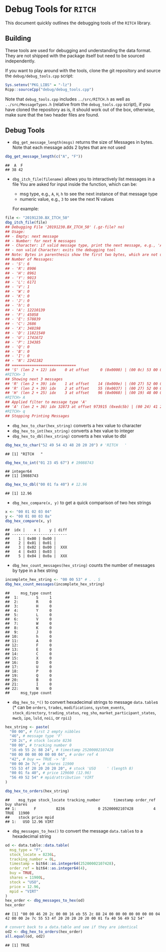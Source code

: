 
# Debug Tools for `RITCH`

This document quickly outlines the debugging tools of the `RITCH`
library.

## Building

These tools are used for debugging and understanding the data format.
They are not shipped with the package itself but need to be sourced
independently.

If you want to play around with the tools, clone the git repository and
source the `debug/debug_tools.cpp` script:

``` r
Sys.setenv("PKG_LIBS" = "-lz")
Rcpp::sourceCpp("debug/debug_tools.cpp")
```

Note that `debug_tools.cpp` includes `../src/RITCH.h` as well as
`../src/MessageTypes.h` (relative from the `debug_tools.cpp` script), if
you have cloned the repository as is, it should work out of the box,
otherwise, make sure that the two header files are found.

## Debug Tools

- `dbg_get_message_length(msgs)` returns the size of Messages in bytes.
  Note that each message adds 2 bytes that are not used

``` r
dbg_get_message_length(c("A", "F"))
```

    ##  A  F 
    ## 38 42

- `dbg_itch_file(filename)` allows you to interactively list messages in
  a file You are asked for input inside the function, which can be:

  - msg type, e.g., `A`, `H`, `h` to see the next instance of that
    message type
  - numeric value, e.g., `3` to see the next N values

  For example:

``` r
file <- "20191230.BX_ITCH_50"
dbg_itch_file(file)
## Debugging File '20191230.BX_ITCH_50' (.gz-file? no)
## Usage:
## - Empty: next message
## - Number: for next N messages
## - Character: if valid message type, print the next message, e.g., 'A' for add order
## - non valid Character: exits the debugging tool
## Note: Bytes in parenthesis show the first two bytes, which are not used!
## Number of Messages:
## - 'S': 6
## - 'R': 8906
## - 'H': 8961
## - 'Y': 9013
## - 'L': 6171
## - 'V': 1
## - 'W': 0
## - 'K': 0
## - 'J': 0
## - 'h': 0
## - 'A': 12210139
## - 'F': 45058
## - 'E': 578839
## - 'C': 2686
## - 'X': 348198
## - 'D': 11821540
## - 'U': 1741672
## - 'P': 134385
## - 'Q': 0
## - 'B': 0
## - 'I': 0
## - 'N': 2241182
## =============================
## 'S' (len 2 + 12) idx    0 at offset     0 (0x0000) | (00 0c) 53 00 00 00 00 0a 2d f4 92 1d 67 4f
#RITCH> 3
## Showing next 3 messages
## 'R' (len 2 + 39) idx    1 at offset    14 (0x000e) | (00 27) 52 00 01 00 00 0a 66 a0 e0 dc 44 41 20 20 20 20 20 20 20 4e 20 00 00 00 64 4e 43 5a 20 50 4e 20 31 4e 00 00 00 00 4e
## 'R' (len 2 + 39) idx    2 at offset    55 (0x0037) | (00 27) 52 00 02 00 00 0a 66 a0 e2 c8 6c 41 41 20 20 20 20 20 20 4e 20 00 00 00 64 4e 43 5a 20 50 4e 20 31 4e 00 00 00 01 4e
## 'H' (len 2 + 25) idx    3 at offset    96 (0x0060) | (00 19) 48 00 01 00 00 0a 66 a0 e4 ff bd 41 20 20 20 20 20 20 20 54 20 20 20 20 20
#RITCH> A
## Applied filter to message type 'A'
## 'A' (len 2 + 36) idx 32873 at offset 973915 (0xedc5b) | (00 24) 41 20 2c 00 00 16 eb 55 2c 88 24 00 00 00 00 00 00 00 04 42 00 00 2e 7c 55 53 4f 20 20 20 20 20 00 01 fa 40
#RITCH> q
## Stopping Printing Messages
```

- `dbg_hex_to_char(hex_string)` converts a hex value to character
- `dbg_hex_to_int(hex_string)` converts a hex value to integer
- `dbg_hex_to_dbl(hex_string)` converts a hex value to dbl

``` r
dbg_hex_to_char("52 49 54 43 48 20 20 20") # 'RITCH   '
```

    ## [1] "RITCH   "

``` r
dbg_hex_to_int("01 23 45 67") # 19088743
```

    ## integer64
    ## [1] 19088743

``` r
dbg_hex_to_dbl("00 01 fa 40") # 12.96
```

    ## [1] 12.96

- `dbg_hex_compare(x, y)` to get a quick comparison of two hex strings

``` r
x <- "00 01 02 03 04"
y <- "00 01 00 03 0a"
dbg_hex_compare(x, y)
```

    ##  idx |    x |    y | diff
    ## -------------------------
    ##    1 | 0x00 | 0x00 |     
    ##    2 | 0x01 | 0x01 |     
    ##    3 | 0x02 | 0x00 |  XXX
    ##    4 | 0x03 | 0x03 |     
    ##    5 | 0x04 | 0x0a |  XXX

- `dbg_hex_count_messages(hex_string)` counts the number of messages by
  type in a hex string

``` r
incomplete_hex_string <- "00 00 53" # . . S
dbg_hex_count_messages(incomplete_hex_string)
```

    ##     msg_type count
    ##  1:        S     1
    ##  2:        R     0
    ##  3:        H     0
    ##  4:        Y     0
    ##  5:        L     0
    ##  6:        V     0
    ##  7:        W     0
    ##  8:        K     0
    ##  9:        J     0
    ## 10:        h     0
    ## 11:        A     0
    ## 12:        F     0
    ## 13:        E     0
    ## 14:        C     0
    ## 15:        X     0
    ## 16:        D     0
    ## 17:        U     0
    ## 18:        P     0
    ## 19:        Q     0
    ## 20:        B     0
    ## 21:        I     0
    ## 22:        N     0
    ##     msg_type count

- `dbg_hex_to_*()` to convert hexadecimal strings to message
  `data.table`s (\* can be `orders`, `trades`, `modifications`,
  `system_events`, `stock_directory`, `trading_status`, `reg_sho`,
  `market_participant_states`, `mwcb`, `ipo`, `luld`, `noii`, or `rpii`)

``` r
hex_string <- paste(
  "00 00", # first 2 empty nibbles
  "46", # message type 'F'
  "20 2c", # stock locate 8236
  "00 00", # tracking number 0
  "16 eb 55 2c 88 24", # timestamp 25200002107428
  "00 00 00 00 00 00 00 04", # order ref 4
  "42", # buy == TRUE -> 'B'
  "00 00 2e 7c", # shares 11900
  "55 53 4f 20 20 20 20 20", # stock 'USO     ' (length 8)
  "00 01 fa 40", # price 129600 (12.96)
  "56 49 52 54" # mpid/attribution 'VIRT
)

dbg_hex_to_orders(hex_string)
```

    ##    msg_type stock_locate tracking_number      timestamp order_ref  buy shares
    ## 1:        F         8236               0 25200002107428         4 TRUE  11900
    ##    stock price mpid
    ## 1:   USO 12.96 VIRT

- `dbg_messages_to_hex()` to convert the message `data.table`s to a
  hexadecimal string

``` r
od <- data.table::data.table(
  msg_type = "F",
  stock_locate = 8236L,
  tracking_number = 0L,
  timestamp = bit64::as.integer64(25200002107428),
  order_ref = bit64::as.integer64(4),
  buy = TRUE,
  shares = 11900L,
  stock = "USO",
  price = 12.96,
  mpid = "VIRT"
)
hex_order <- dbg_messages_to_hex(od)
hex_order
```

    ## [1] "00 00 46 20 2c 00 00 16 eb 55 2c 88 24 00 00 00 00 00 00 00 04 42 00 00 2e 7c 55 53 4f 20 20 20 20 20 00 01 fa 40 56 49 52 54"

``` r
# convert back to a data.table and see if they are identical
od2 <- dbg_hex_to_orders(hex_order)
all.equal(od, od2)
```

    ## [1] TRUE

